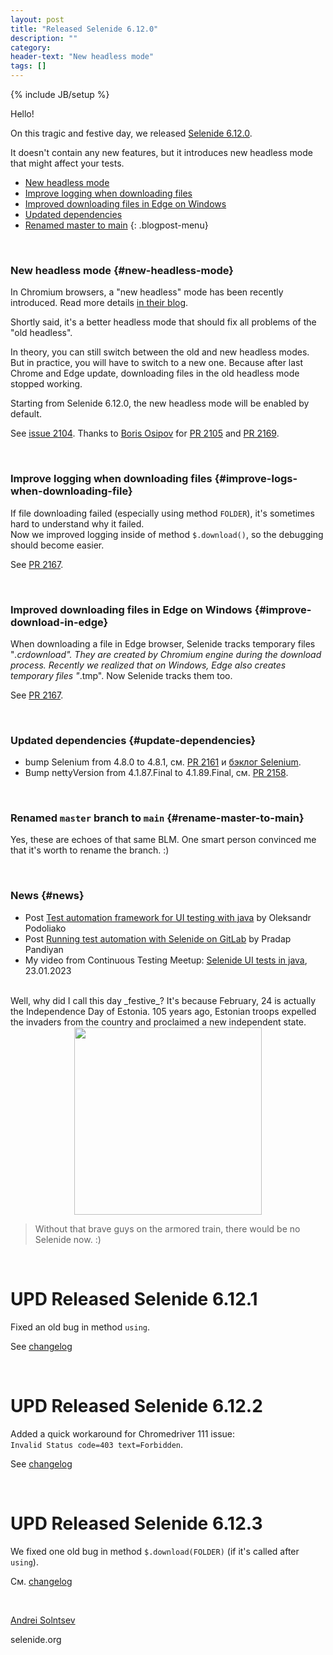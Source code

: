 ```yaml
---
layout: post
title: "Released Selenide 6.12.0"
description: ""
category:
header-text: "New headless mode"
tags: []
---
```

{% include JB/setup %}

Hello!

On this tragic and festive day, we released
[Selenide 6.12.0](https://github.com/selenide/selenide/milestone/173?closed=1).

It doesn't contain any new features, but it introduces new headless mode that might affect your tests. 

* [New headless mode](#new-headless-mode)
* [Improve logging when downloading files](#improve-logs-when-downloading-file)
* [Improved downloading files in Edge on Windows](#improve-download-in-edge)
* [Updated dependencies](#update-dependencies)
* [Renamed master to main](#rename-master-to-main)
{: .blogpost-menu}

<br>

### New headless mode {#new-headless-mode}

In Chromium browsers, a "new headless" mode has been recently introduced. 
Read more details [in their blog](https://developer.chrome.com/articles/new-headless/).

Shortly said, it's a better headless mode that should fix all problems of the "old headless". 

In theory, you can still switch between the old and new headless modes.
But in practice, you will have to switch to a new one.
Because after last Chrome and Edge update, downloading files in the old headless mode stopped working.

Starting from Selenide 6.12.0, the new headless mode will be enabled by default. 

See [issue 2104](https://github.com/selenide/selenide/issues/2104).
Thanks to [Boris Osipov](https://github.com/BorisOsipov) for [PR 2105](https://github.com/selenide/selenide/pull/2105)
and [PR 2169](https://github.com/selenide/selenide/pull/2169).

<br>

### Improve logging when downloading files {#improve-logs-when-downloading-file}
If file downloading failed (especially using method `FOLDER`), it's sometimes hard to understand why it failed.  
Now we improved logging inside of method `$.download()`, so the debugging should become easier. 

See [PR 2167](https://github.com/selenide/selenide/pull/2167).

<br>

### Improved downloading files in Edge on Windows {#improve-download-in-edge}

When downloading a file in Edge browser, Selenide tracks temporary files "*.crdownload". They are created by Chromium
engine during the download process.
Recently we realized that on Windows, Edge also creates temporary files "*.tmp". Now Selenide tracks them too. 

See [PR 2167](https://github.com/selenide/selenide/pull/2167).

<br>

### Updated dependencies {#update-dependencies}

* bump Selenium from 4.8.0 to 4.8.1, см. [PR 2161](https://github.com/selenide/selenide/pull/2161) и [бэклог Selenium](https://github.com/SeleniumHQ/selenium/blob/trunk/java/CHANGELOG).
* Bump nettyVersion from 4.1.87.Final to 4.1.89.Final, см. [PR 2158](https://github.com/selenide/selenide/pull/2158).

<br>

### Renamed `master` branch to `main` {#rename-master-to-main}

Yes, these are echoes of that same BLM. One smart person convinced me that it's worth to rename the branch. :)

<br>

### News {#news}

* Post [Test automation framework for UI testing with java](https://oleksandr-podoliako.medium.com/test-automation-framework-for-ui-testing-with-java-fddd1e3fd75b) by Oleksandr Podoliako
* Post [Running test automation with Selenide on GitLab](https://pradappandiyan.medium.com/running-test-automation-with-selenide-on-gitlab-fb13c0a0dddf) by Pradap Pandiyan
* My video from Continuous Testing Meetup: [Selenide UI tests in java](https://www.youtube.com/watch?v=5qiuRoUcICs&t=48m02s), 23.01.2023

<br>
Well, why did I call this day _festive_?
It's because February, 24 is actually the Independence Day of Estonia.
105 years ago, Estonian troops expelled the invaders from the country and proclaimed a new independent state.

<center>
  <img src="{{ BASE_PATH }}/images/2023/02/independence-day-estonia.png" width="300"/>
</center>

> Without that brave guys on the armored train, there would be no Selenide now. :)

<br>

# UPD Released Selenide 6.12.1

Fixed an old bug in method `using`.

See [changelog](https://github.com/selenide/selenide/milestone/176?closed=1)

<br>

# UPD Released Selenide 6.12.2

Added a quick workaround for Chromedriver 111 issue:  
`Invalid Status code=403 text=Forbidden`.

See [changelog](https://github.com/selenide/selenide/milestone/178?closed=1)

<br>

# UPD Released Selenide 6.12.3

We fixed one old bug in method `$.download(FOLDER)` (if it's called after `using`).

См. [changelog](https://github.com/selenide/selenide/milestone/179?closed=1)

<br>

[Andrei Solntsev](http://asolntsev.github.io/)

selenide.org

